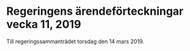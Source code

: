 # Regeringens ärendeförteckningar vecka 11, 2019

Till regeringssammanträdet torsdag den 14 mars 2019.
